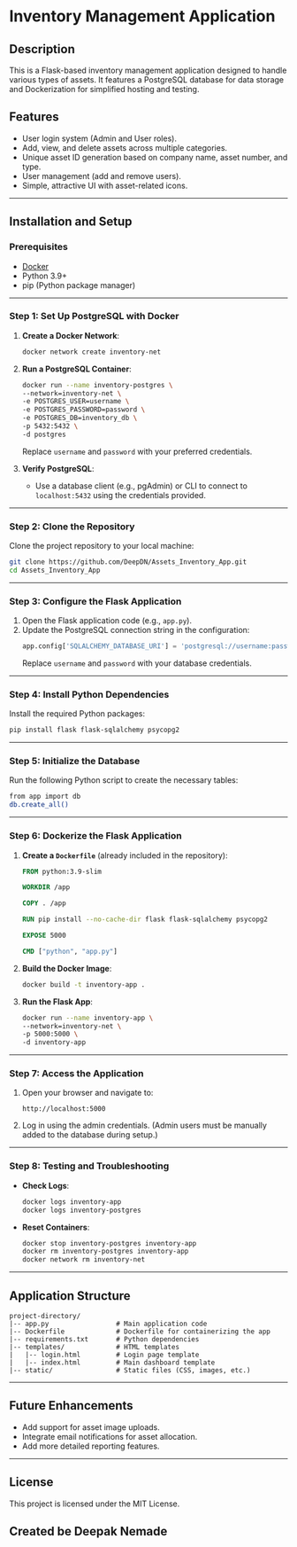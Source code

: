 # Inventory Management Application

## Description
This is a Flask-based inventory management application designed to handle various types of assets. It features a PostgreSQL database for data storage and Dockerization for simplified hosting and testing.

## Features
- User login system (Admin and User roles).
- Add, view, and delete assets across multiple categories.
- Unique asset ID generation based on company name, asset number, and type.
- User management (add and remove users).
- Simple, attractive UI with asset-related icons.

---

## Installation and Setup

### Prerequisites
- [Docker](https://www.docker.com/products/docker-desktop)
- Python 3.9+
- pip (Python package manager)

---

### Step 1: Set Up PostgreSQL with Docker

1. **Create a Docker Network**:
   ```bash
   docker network create inventory-net
   ```

2. **Run a PostgreSQL Container**:
   ```bash
   docker run --name inventory-postgres \
   --network=inventory-net \
   -e POSTGRES_USER=username \
   -e POSTGRES_PASSWORD=password \
   -e POSTGRES_DB=inventory_db \
   -p 5432:5432 \
   -d postgres
   ```
   Replace `username` and `password` with your preferred credentials.

3. **Verify PostgreSQL**:
   - Use a database client (e.g., pgAdmin) or CLI to connect to `localhost:5432` using the credentials provided.

---

### Step 2: Clone the Repository
Clone the project repository to your local machine:
```bash
git clone https://github.com/DeepDN/Assets_Inventory_App.git
cd Assets_Inventory_App
```

---

### Step 3: Configure the Flask Application

1. Open the Flask application code (e.g., `app.py`).
2. Update the PostgreSQL connection string in the configuration:
   ```python
   app.config['SQLALCHEMY_DATABASE_URI'] = 'postgresql://username:password@inventory-postgres:5432/inventory_db'
   ```
   Replace `username` and `password` with your database credentials.

---

### Step 4: Install Python Dependencies
Install the required Python packages:
```bash
pip install flask flask-sqlalchemy psycopg2
```

---

### Step 5: Initialize the Database

Run the following Python script to create the necessary tables:
```bash
from app import db
db.create_all()
```

---

### Step 6: Dockerize the Flask Application

1. **Create a `Dockerfile`** (already included in the repository):
   ```dockerfile
   FROM python:3.9-slim

   WORKDIR /app

   COPY . /app

   RUN pip install --no-cache-dir flask flask-sqlalchemy psycopg2

   EXPOSE 5000

   CMD ["python", "app.py"]
   ```

2. **Build the Docker Image**:
   ```bash
   docker build -t inventory-app .
   ```

3. **Run the Flask App**:
   ```bash
   docker run --name inventory-app \
   --network=inventory-net \
   -p 5000:5000 \
   -d inventory-app
   ```

---

### Step 7: Access the Application

1. Open your browser and navigate to:
   ```
   http://localhost:5000
   ```
2. Log in using the admin credentials. (Admin users must be manually added to the database during setup.)

---

### Step 8: Testing and Troubleshooting

- **Check Logs**:
   ```bash
   docker logs inventory-app
   docker logs inventory-postgres
   ```

- **Reset Containers**:
   ```bash
   docker stop inventory-postgres inventory-app
   docker rm inventory-postgres inventory-app
   docker network rm inventory-net
   ```

---

## Application Structure

```
project-directory/
|-- app.py                 # Main application code
|-- Dockerfile             # Dockerfile for containerizing the app
|-- requirements.txt       # Python dependencies
|-- templates/             # HTML templates
|   |-- login.html         # Login page template
|   |-- index.html         # Main dashboard template
|-- static/                # Static files (CSS, images, etc.)
```

---

## Future Enhancements
- Add support for asset image uploads.
- Integrate email notifications for asset allocation.
- Add more detailed reporting features.

---

## License
This project is licensed under the MIT License.

## Created be Deepak Nemade
